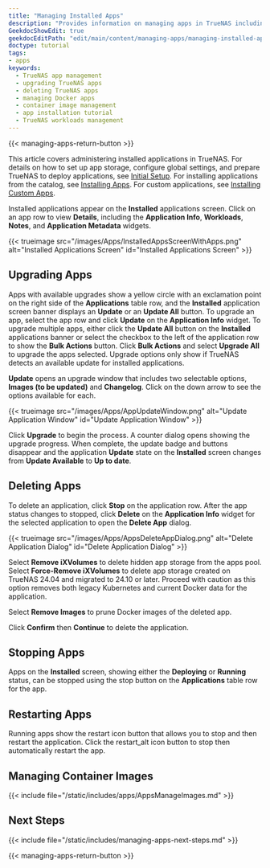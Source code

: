 ```yaml
---
title: "Managing Installed Apps"
description: "Provides information on managing apps in TrueNAS including upgrading, deleting, stopping and starting, and managing container images."
GeekdocShowEdit: true
geekdocEditPath: "edit/main/content/managing-apps/managing-installed-apps.md"
doctype: tutorial
tags:
- apps
keywords:
  - TrueNAS app management
  - upgrading TrueNAS apps
  - deleting TrueNAS apps
  - managing Docker apps
  - container image management
  - app installation tutorial
  - TrueNAS workloads management
---
```


{{< managing-apps-return-button >}}

This article covers administering installed applications in TrueNAS.
For details on how to set up app storage, configure global settings, and prepare TrueNAS to deploy applications, see [Initial Setup](/getting-started/initial-setup).
For installing applications from the catalog, see [Installing Apps](/managing-apps/installing-apps).
For custom applications, see [Installing Custom Apps](/managing-apps/installing-custom-apps).

Installed applications appear on the **Installed** applications screen.
Click on an app row to view **Details**, including the **Application Info**, **Workloads**, **Notes**, and **Application Metadata** widgets.

{{< trueimage src="/images/Apps/InstalledAppsScreenWithApps.png" alt="Installed Applications Screen" id="Installed Applications Screen" >}}

## Upgrading Apps

Apps with available upgrades show a yellow circle with an exclamation point on the right side of the **Applications** table row, and the **Installed** application screen banner displays an **Update** or an **Update All** button.
To upgrade an app, select the app row and click **Update** on the **Application Info** widget.
To upgrade multiple apps, either click the **Update All** button on the **Installed** applications banner or select the checkbox to the left of the application row to show the **Bulk Actions** button.
Click **Bulk Actions** and select **Upgrade All** to upgrade the apps selected.
Upgrade options only show if TrueNAS detects an available update for installed applications.

**Update** opens an upgrade window that includes two selectable options, **Images (to be updated)** and **Changelog**.
Click on the down arrow to see the options available for each.

{{< trueimage src="/images/Apps/AppUpdateWindow.png" alt="Update Application Window" id="Update Application Window" >}}

Click **Upgrade** to begin the process. A counter dialog opens showing the upgrade progress.
When complete, the update badge and buttons disappear and the application **Update** state on the **Installed** screen changes from **Update Available** to **Up to date**.

## Deleting Apps

To delete an application, click <i class="fa fa-stop" aria-hidden="true"></i> **Stop** on the application row.
After the app status changes to stopped, click **Delete** on the **Application Info** widget for the selected application to open the **Delete App** dialog.

{{< trueimage src="/images/Apps/AppsDeleteAppDialog.png" alt="Delete Application Dialog" id="Delete Application Dialog" >}}

Select **Remove iXVolumes** to delete hidden app storage from the apps pool.
Select **Force-Remove iXVolumes** to delete app storage created on TrueNAS 24.04 and migrated to 24.10 or later.
Proceed with caution as this option removes both legacy Kubernetes and current Docker data for the application.

Select **Remove Images** to prune Docker images of the deleted app.

Click **Confirm** then **Continue** to delete the application.

## Stopping Apps

Apps on the **Installed** screen, showing either the **Deploying** or **Running** status, can be stopped using the stop button on the **Applications** table row for the app.

## Restarting Apps

Running apps show the restart icon button that allows you to stop and then restart the application.
Click the <span class="material-icons">restart_alt</span> icon button to stop then automatically restart the app.

## Managing Container Images

{{< include file="/static/includes/apps/AppsManageImages.md" >}}

## Next Steps

{{< include file="/static/includes/managing-apps-next-steps.md" >}}

{{< managing-apps-return-button >}}
